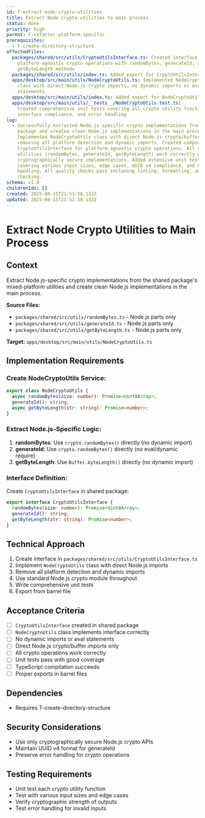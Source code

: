 ```yaml
---
id: T-extract-node-crypto-utilities
title: Extract Node crypto utilities to main process
status: done
priority: high
parent: F-refactor-platform-specific
prerequisites:
  - T-create-directory-structure
affectedFiles:
  packages/shared/src/utils/CryptoUtilsInterface.ts: Created interface for
    platform-agnostic crypto operations with randomBytes, generateId, and
    getByteLength methods
  packages/shared/src/utils/index.ts: Added export for CryptoUtilsInterface
  apps/desktop/src/main/utils/NodeCryptoUtils.ts: Implemented NodeCryptoUtils
    class with direct Node.js crypto imports, no dynamic imports or eval
    statements
  apps/desktop/src/main/utils/index.ts: Added export for NodeCryptoUtils class
  apps/desktop/src/main/utils/__tests__/NodeCryptoUtils.test.ts:
    Created comprehensive unit tests covering all crypto utility functions,
    interface compliance, and error handling
log:
  - Successfully extracted Node.js-specific crypto implementations from shared
    package and created clean Node.js implementations in the main process.
    Implemented NodeCryptoUtils class with direct Node.js crypto/buffer imports,
    removing all platform detection and dynamic imports. Created comprehensive
    CryptoUtilsInterface for platform-agnostic crypto operations. All crypto
    utilities (randomBytes, generateId, getByteLength) work correctly with
    cryptographically secure implementations. Added extensive unit tests
    covering various input sizes, edge cases, UUID v4 compliance, and error
    handling. All quality checks pass including linting, formatting, and type
    checking.
schema: v1.0
childrenIds: []
created: 2025-08-15T21:51:58.132Z
updated: 2025-08-15T21:51:58.132Z
---
```


# Extract Node Crypto Utilities to Main Process

## Context

Extract Node.js-specific crypto implementations from the shared package's mixed-platform utilities and create clean Node.js implementations in the main process.

**Source Files:**

- `packages/shared/src/utils/randomBytes.ts` - Node.js parts only
- `packages/shared/src/utils/generateId.ts` - Node.js parts only
- `packages/shared/src/utils/getByteLength.ts` - Node.js parts only

**Target:** `apps/desktop/src/main/utils/NodeCryptoUtils.ts`

## Implementation Requirements

### Create NodeCryptoUtils Service:

```typescript
export class NodeCryptoUtils {
  async randomBytes(size: number): Promise<Uint8Array>;
  generateId(): string;
  async getByteLength(str: string): Promise<number>;
}
```

### Extract Node.js-Specific Logic:

1. **randomBytes**: Use `crypto.randomBytes()` directly (no dynamic import)
2. **generateId**: Use `crypto.randomBytes()` directly (no eval/dynamic require)
3. **getByteLength**: Use `Buffer.byteLength()` directly (no dynamic import)

### Interface Definition:

Create `CryptoUtilsInterface` in shared package:

```typescript
export interface CryptoUtilsInterface {
  randomBytes(size: number): Promise<Uint8Array>;
  generateId(): string;
  getByteLength(str: string): Promise<number>;
}
```

## Technical Approach

1. Create interface in `packages/shared/src/utils/CryptoUtilsInterface.ts`
2. Implement `NodeCryptoUtils` class with direct Node.js imports
3. Remove all platform detection and dynamic imports
4. Use standard Node.js crypto module throughout
5. Write comprehensive unit tests
6. Export from barrel file

## Acceptance Criteria

- [ ] `CryptoUtilsInterface` created in shared package
- [ ] `NodeCryptoUtils` class implements interface correctly
- [ ] No dynamic imports or eval statements
- [ ] Direct Node.js crypto/buffer imports only
- [ ] All crypto operations work correctly
- [ ] Unit tests pass with good coverage
- [ ] TypeScript compilation succeeds
- [ ] Proper exports in barrel files

## Dependencies

- Requires T-create-directory-structure

## Security Considerations

- Use only cryptographically secure Node.js crypto APIs
- Maintain UUID v4 format for generateId
- Preserve error handling for crypto operations

## Testing Requirements

- Unit test each crypto utility function
- Test with various input sizes and edge cases
- Verify cryptographic strength of outputs
- Test error handling for invalid inputs
